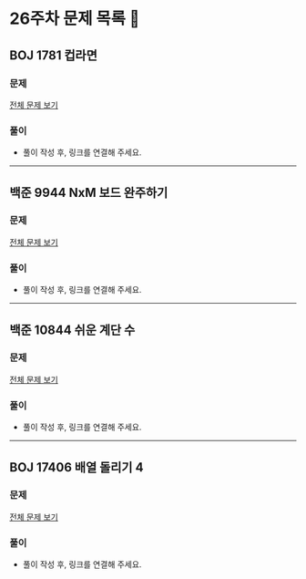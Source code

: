 # 26주차 문제 목록 📝
## BOJ 1781 컵라면
### 문제
[전체 문제 보기](https://www.acmicpc.net/problem/1781)

### 풀이
- 풀이 작성 후, 링크를 연결해 주세요.
___
## 백준 9944 NxM 보드 완주하기
### 문제
[전체 문제 보기](https://www.acmicpc.net/problem/9944)

### 풀이
- 풀이 작성 후, 링크를 연결해 주세요.
___
## 백준 10844 쉬운 계단 수
### 문제
[전체 문제 보기](https://www.acmicpc.net/problem/10844)

### 풀이
- 풀이 작성 후, 링크를 연결해 주세요.
___

## BOJ 17406 배열 돌리기 4
### 문제
[전체 문제 보기](https://www.acmicpc.net/problem/17406)

### 풀이
- 풀이 작성 후, 링크를 연결해 주세요.